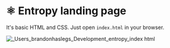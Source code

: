 # ⚛️ Entropy landing page

It's basic HTML and CSS. Just open `index.html` in your browser.

![_Users_brandonhaslegs_Development_entropy_index html](https://user-images.githubusercontent.com/4406983/148231369-1fd81e64-2d28-4626-9c4b-c22b7fe2f744.png)
